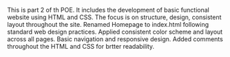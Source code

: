 This is part 2 of th POE. It includes the development of basic functional website using HTML and CSS. The focus is on structure, design, consistent layout throughout the site. 
Renamed Homepage to index.html following standard web design practices.
Applied consistent color scheme and layout across all pages. 
Basic navigation and responsive design. 
Added comments throughout the HTML and CSS for brtter readability.
